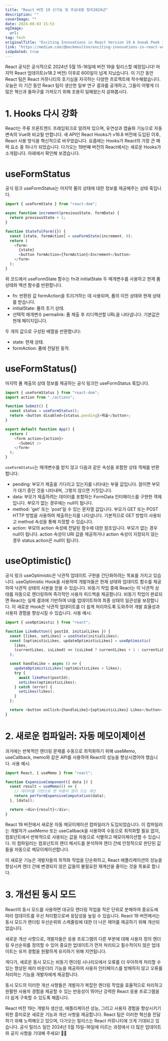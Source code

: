 ```yaml
---
title: "React 버전 19 신기능 및 주요내용 정리2024년"
description: ""
coverImage: ""
date: 2024-08-03 15:53
ogImage: 
  url: 
tag: Tech
originalTitle: "Exciting Innovations in React Version 19 A Sneak Peek into the Future "
link: "https://medium.com/@beckmoulton/exciting-innovations-in-react-version-19-a-sneak-peek-into-the-future-6460d7637de3"
isUpdated: true
---
```






React 공식은 공식적으로 2024년 5월 15-16일에 버전 19을 릴리스할 예정입니다! 마지막 React 업데이트(v18.2 버전) 이후로 600일이 넘게 지났습니다. 이 기간 동안 React 팀은 React 커뮤니티의 호기심을 자극하는 다양한 프로젝트에 착수해왔습니다. 오늘은 이 기간 동안 React 팀이 생산한 일부 연구 결과를 공개하고, 그들이 어떻게 더 많은 혁신과 돌파구를 가져오기 위해 조용히 일해왔는지 살펴봅시다.

# 1. Hooks 다시 강화

React는 주류 프론트엔드 프레임워크로 알려져 있으며, 유연성과 캡슐화 기능으로 자동 변속의 Vue와 비교될 만합니다. 새 API인 React Hooks가 v16.8 버전에 도입된 이후, React 사용 방식을 혁신적으로 바꾸었습니다. 요즘에는 Hooks가 React의 가장 큰 매력 요소 중 하나가 되었습니다. 다가오는 19번째 버전의 React에서는 새로운 Hooks가 소개됩니다. 아래에서 확인해 보겠습니다.

# useFormStatus

<div class="content-ad"></div>

공식 링크 useFormStatus는 마지막 폼의 상태에 대한 정보를 제공해주는 상태 훅입니다.

```js
import { useFormState } from "react-dom";

async function increment(previousState, formData) {
  return previousState + 1;
}

function StatefulForm({}) {
  const [state, formAction] = useFormState(increment, 0);
  return (
    <form>
      {state}
      <button formAction={formAction}>Increment</button>
    </form>
  );
}
```

위 코드에서 useFormState 함수는 fn과 initialState 두 매개변수를 사용하고 현재 폼 상태와 액션 함수를 반환합니다.

- fn: 반환된 값 formAction을 트리거하는 데 사용되며, 폼의 이전 상태와 현재 상태를 받습니다.
- initialState: 폼의 초기 상태.
- 선택적 매개변수 permalink: 폼 제출 후 리디렉션할 URL을 나타냅니다. 기본값은 현재 페이지입니다.

<div class="content-ad"></div>

두 개의 값으로 구성된 배열을 반환합니다:

- state: 현재 상태.
- formAction: 폼에 전달된 동작.

# useFormStatus()

마지막 폼 제출의 상태 정보를 제공하는 공식 링크인 useFormStatus 훅입니다.

<div class="content-ad"></div>

```js
import { useFormStatus } from "react-dom";
import action from "./actions";

function Submit() {
  const status = useFormStatus();
  return <button disabled={status.pending}>제출</button>;
}

export default function App() {
  return (
    <form action={action}>
      <Submit />
    </form>
  );
}
```

`useFormStatus`는 매개변수를 받지 않고 다음과 같은 속성을 포함한 상태 객체를 반환합니다:

- pending: 부모가 제출을 기다리고 있는지를 나타내는 부울 값입니다. 참이면 부모가 대기 중인 것을 나타내며, 그렇지 않으면 거짓입니다.
- data: 부모가 제출하려는 데이터를 포함하는 FormData 인터페이스를 구현한 객체입니다. 부모가 없는 경우에는 null이 됩니다.
- method: 'get' 또는 'post'일 수 있는 문자열 값입니다. 부모가 GET 또는 POST HTTP 방법을 사용하여 제출하는지를 나타냅니다. 기본적으로 GET 방법이 사용되고 method 속성을 통해 지정할 수 있습니다.
- action: 부모의 action 속성에 전달된 함수에 대한 참조입니다. 부모가 없는 경우 null이 됩니다. action 속성이 URI 값을 제공하거나 action 속성이 지정되지 않는 경우 status.action은 null이 됩니다.

# useOptimistic()

<div class="content-ad"></div>

공식 링크 useOptimistic은 낙관적 업데이트 구현을 간단화하려는 목표를 가지고 있습니다. useOptimistic Hook을 사용하여 개발자들은 현재 상태와 업데이트 함수를 제공하여 낙관적 상태의 사본을 얻을 수 있습니다. 비동기 작업 중에 React는 이 낙관적 상태를 자동으로 렌더링하여 즉각적인 사용자 피드백을 제공합니다. 비동기 작업이 완료되면 React는 실제 결과에 기반하여 UI를 업데이트하여 최종 상태의 일관성을 보장합니다. 이 새로운 Hook은 낙관적 업데이트를 더 쉽게 처리하도록 도와주어 개발 효율성과 사용자 경험을 향상시킬 수 있습니다. 사용 예시:

```js
import { useOptimistic } from "react";

function LikeButton({ postId, initialLikes }) {
  const [likes, setLikes] = useState(initialLikes);
  const [optimisticLikes, updateOptimisticLikes] = useOptimistic(
    likes,
    (currentLikes, isLiked) => (isLiked ? currentLikes + 1 : currentLikes - 1)
  );

  const handleLike = async () => {
    updateOptimisticLikes(!optimisticLikes > likes);
    try {
      await likePost(postId);
      setLikes(optimisticLikes);
    } catch (error) {
      setLikes(likes);
    }
  };

  return <button onClick={handleLike}>{optimisticLikes} Likes</button>;
}
```

# 2. 새로운 컴파일러: 자동 메모이제이션

과거에는 반복적인 렌더링 문제를 수동으로 최적화하기 위해 useMemo, useCallback, memo와 같은 API를 사용하여 React의 성능을 향상시켰어야 했습니다. 사용 예시:

<div class="content-ad"></div>

```js
import React, { useMemo } from "react";

function ExpensiveComponent({ data }) {
  const result = useMemo(() => {
    // 데이터를 기반으로 한 비용이 많이 드는 계산
    return performExpensiveComputation(data);
  }, [data]);

  return <div>{result}</div>;
}
```

React 19 버전에서 새로운 자동 메모이제이션 컴파일러가 도입되었습니다. 이 컴파일러는 개발자가 useMemo 또는 useCallback을 사용하여 수동으로 최적화할 필요 없이, 컴포넌트에서 반복적으로 사용되는 값을 자동으로 식별하고 메모이제이션할 수 있습니다. 이 컴파일러는 컴포넌트의 렌더 메서드를 분석하여 렌더 간에 안정적으로 판단된 값들을 자동으로 메모이제이션합니다.

이 새로운 기능은 개발자들의 최적화 작업을 단순화하고, React 애플리케이션의 성능을 향상시켜 렌더 간에 변경되지 않은 값들의 불필요한 재계산을 줄이는 것을 목표로 합니다.

# 3. 개선된 동시 모드

<div class="content-ad"></div>

React의 동시 모드를 사용하면 대규모 렌더링 작업을 작은 단위로 분해하여 중요도에 따라 업데이트를 우선 처리함으로써 응답성을 높일 수 있습니다. React 19 버전에서는 동시 모드가 렌더링 우선순위와 스케줄링에 대한 더 나은 제어를 제공하기 위해 개선되었습니다.

새로운 개선 사항으로, 개발자들은 응용 프로그램의 다른 부분에 대해 사용자 정의 렌더링 우선순위를 정의할 수 있어 중요한 업데이트가 먼저 처리되고 필수적이지 않은 업데이트는 유저 경험을 원활하게 유지하기 위해 지연됩니다.

게다가, 새로운 동시 모드는 비동기 렌더링 시나리오에서 오류를 더 우아하게 처리할 수 있는 향상된 에러 바운더리 기능을 제공하여 사용자 인터페이스를 방해하지 않고 오류를 처리하는 기능을 개발자에게 제공합니다.

동시 모드의 이러한 개선 사항들은 개발자가 복잡한 렌더링 작업을 효율적으로 처리하고 원활한 사용자 경험을 제공할 수 있는 반응성이 뛰어난 강력한 React 응용 프로그램을 더 쉽게 구축할 수 있도록 해줍니다.

<div class="content-ad"></div>

React 버전 19는 개발자 생산성, 애플리케이션 성능, 그리고 사용자 경험을 향상시키기 위한 흥미로운 새로운 기능과 개선 사항을 제공합니다. React 팀은 이러한 혁신을 전달하기 위해 노력해오고 있으며, 다가오는 릴리스는 React 커뮤니티에 크게 기대되고 있습니다. 공식 릴리스 일인 2024년 5월 15일–16일에 이르는 과정에서 더 많은 업데이트와 공지 사항을 기대해 주세요! 🎉🚀
